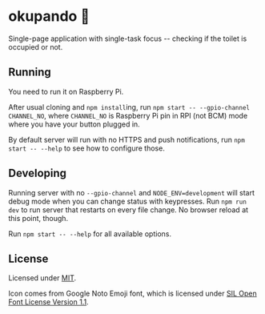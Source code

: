 okupando 🚽
===========

Single-page application with single-task focus -- checking if the toilet
is occupied or not.


Running
-------

You need to run it on Raspberry Pi.

After usual cloning and `npm install`ing, run
`npm start -- --gpio-channel CHANNEL_NO`, where `CHANNEL_NO` is
Raspberry Pi pin in RPI (not BCM) mode where you have your button
plugged in.

By default server will run with no HTTPS and push notifications,
run `npm start -- --help` to see how to configure those.


Developing
----------

Running server with no `--gpio-channel` and `NODE_ENV=development` will
start debug mode when you can change status with keypresses.
Run `npm run dev` to run server that restarts on every file change.
No browser reload at this point, though.

Run `npm start -- --help` for all available options.


License
-------

Licensed under [MIT](./LICENSE).

Icon comes from Google Noto Emoji font, which is licensed under
[SIL Open Font License Version 1.1](./LICENSE-icon).
